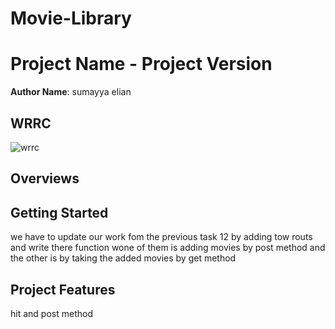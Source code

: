 # Movie-Library
# Project Name - Project Version

**Author Name**: sumayya elian

## WRRC
![wrrc](\bb.jpeg)

## Overviews

## Getting Started
we have to update our work fom the previous task 12 by adding tow routs and write there function wone of them is adding movies by post method and the other is by taking the added movies by get method 
## Project Features
hit and post method